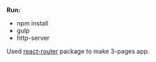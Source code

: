 **Run:**

* npm install
* gulp
* http-server


Used [react-router](https://github.com/rackt/react-router) package to make 3-pages app. 
